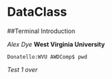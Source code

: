 # DataClass
##Terminal Introduction

*Alex Dye*
**West Virginia University**

`Donatello:WVU AWDComp$ pwd`

*Test 1 over*
